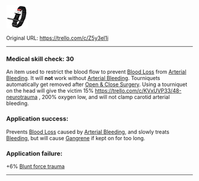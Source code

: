 ![tourniquet.png\|200](./Tourniquet%20-%20Attachments/6718845db30472d958dd7c62.png)

Original URL: https://trello.com/c/Z5y3el1i

---

### Medical skill check: 30

An item used to restrict the blood flow to prevent [Blood Loss](../Blood/Blood%20Loss.md) from [Arterial Bleeding](../Extremities/Arterial%20Bleeding.md). It will **not** work without [Arterial Bleeding](../Extremities/Arterial%20Bleeding.md). Tourniquets automatically get removed after [Open & Close Surgery](../Procedures/Open%20&%20Close%20Surgery.md). Using a tourniquet on the head will give the victim 15% https://trello.com/c/KVxUVP33/48-neurotrauma , 200% oxygen low, and will not clamp carotid arterial bleeding.

### Application success:

Prevents [Blood Loss](../Blood/Blood%20Loss.md) caused by [Arterial Bleeding](../Extremities/Arterial%20Bleeding.md), and slowly treats [Bleeding](../Any%20bodypart/Bleeding.md), but will cause [Gangrene](../Extremities/Gangrene.md) if kept on for too long.

### Application failure:

\+6% [Blunt force trauma]([Wounds](../Any%20bodypart/archived/Wounds.md) "‌")

---


